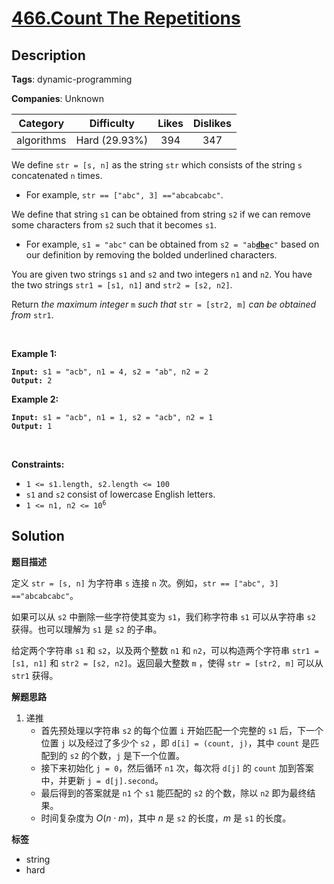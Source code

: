 # [466.Count The Repetitions](https://leetcode.com/problems/count-the-repetitions/description/)

## Description

**Tags**: dynamic-programming

**Companies**: Unknown

|  Category  |  Difficulty   | Likes | Dislikes |
| :--------: | :-----------: | :---: | :------: |
| algorithms | Hard (29.93%) |  394  |   347    |

<p>We define <code>str = [s, n]</code> as the string <code>str</code> which consists of the string <code>s</code> concatenated <code>n</code> times.</p>
<ul>
  <li>For example, <code>str == [&quot;abc&quot;, 3] ==&quot;abcabcabc&quot;</code>.</li>
</ul>
<p>We define that string <code>s1</code> can be obtained from string <code>s2</code> if we can remove some characters from <code>s2</code> such that it becomes <code>s1</code>.</p>
<ul>
  <li>For example, <code>s1 = &quot;abc&quot;</code> can be obtained from <code>s2 = &quot;ab<strong><u>dbe</u></strong>c&quot;</code> based on our definition by removing the bolded underlined characters.</li>
</ul>
<p>You are given two strings <code>s1</code> and <code>s2</code> and two integers <code>n1</code> and <code>n2</code>. You have the two strings <code>str1 = [s1, n1]</code> and <code>str2 = [s2, n2]</code>.</p>
<p>Return <em>the maximum integer </em><code>m</code><em> such that </em><code>str = [str2, m]</code><em> can be obtained from </em><code>str1</code>.</p>
<p>&nbsp;</p>
<p><strong class="example">Example 1:</strong></p>
<pre><code><strong>Input:</strong> s1 = "acb", n1 = 4, s2 = "ab", n2 = 2
<strong>Output:</strong> 2</code></pre><p><strong class="example">Example 2:</strong></p>
<pre><code><strong>Input:</strong> s1 = "acb", n1 = 1, s2 = "acb", n2 = 1
<strong>Output:</strong> 1</code></pre>
<p>&nbsp;</p>
<p><strong>Constraints:</strong></p>
<ul>
  <li><code>1 &lt;= s1.length, s2.length &lt;= 100</code></li>
  <li><code>s1</code> and <code>s2</code> consist of lowercase English letters.</li>
  <li><code>1 &lt;= n1, n2 &lt;= 10<sup>6</sup></code></li>
</ul>

## Solution

**题目描述**

定义 `str = [s, n]` 为字符串 `s` 连接 `n` 次。例如，`str == ["abc", 3] =="abcabcabc"`。

如果可以从 `s2` 中删除一些字符使其变为 `s1`，我们称字符串 `s1` 可以从字符串 `s2` 获得。也可以理解为 `s1` 是 `s2` 的子串。

给定两个字符串 `s1` 和 `s2`，以及两个整数 `n1` 和 `n2`，可以构造两个字符串 `str1 = [s1, n1]` 和 `str2 = [s2, n2]`。返回最大整数 `m` ，使得 `str = [str2, m]` 可以从 `str1` 获得。

**解题思路**

1. 递推
   - 首先预处理以字符串 `s2` 的每个位置 `i` 开始匹配一个完整的 `s1` 后，下一个位置 `j` 以及经过了多少个 `s2` ，即 `d[i] = (count, j)`，其中 `count` 是匹配到的 `s2` 的个数，`j` 是下一个位置。
   - 接下来初始化 `j = 0`，然后循环 `n1` 次，每次将 `d[j]` 的 `count` 加到答案中，并更新 `j = d[j].second`。
   - 最后得到的答案就是 `n1` 个 `s1` 能匹配的 `s2` 的个数，除以 `n2` 即为最终结果。
   - 时间复杂度为 $O(n \cdot m)$，其中 $n$ 是 `s2` 的长度，$m$ 是 `s1` 的长度。

**标签**

- string
- hard

